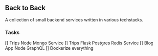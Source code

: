 ## Back to Back

A collection of small backend services written in various techstacks.

### Tasks
[] Trips Node Mongo Service
[] Trips Flask Postgres Redis Service
[] Blog App Node GraphQL
[] Dockerize everything
